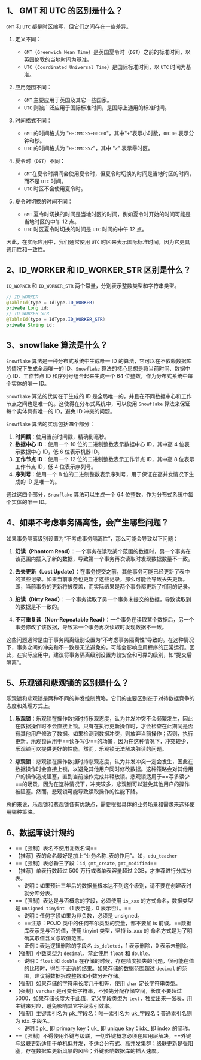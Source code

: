 ## 1、 GMT 和 UTC 的区别是什么？

`GMT` 和 `UTC` 都是时区缩写，但它们之间存在一些差异。

1. 定义不同：
    - `GMT`（`Greenwich Mean Time`）是英国夏令时（`DST`）之前的标准时间，以英国伦敦的当地时间为基准。
    - `UTC`（`Coordinated Universal Time`）是国际标准时间，以 `UTC` 时间为基准。

2. 应用范围不同：
    - `GMT` 主要应用于英国及其它一些国家。
    - `UTC` 则被广泛应用于国际标准时间，是国际上通用的标准时间。

3. 时间格式不同：
    - `GMT` 的时间格式为 "`HH:MM:SS+00:00`"，其中"`+`"表示小时数，`00:00` 表示分钟和秒。
    - `UTC` 的时间格式为 "`HH:MM:SSZ`"，其中 "`Z`" 表示零时区。

4. 夏令时（`DST`）不同：
    - `GMT`在夏令时期间会使用夏令时，但夏令时切换的时间是当地时区的时间，而不是 `UTC` 时间。
    - `UTC` 时区不会使用夏令时。

5. 夏令时切换的时间不同：
    - `GMT` 夏令时切换的时间是当地时区的时间，例如夏令时开始的时间可能是当地时区的中午 12 点。
    - `UTC` 时区夏令时切换的时间是 `UTC` 时间的中午 12 点。

因此，在实际应用中，我们通常使用 `UTC` 时区来表示国际标准时间，因为它更具通用性和一致性。



## 2、ID_WORKER 和 ID_WORKER_STR 区别是什么？

`ID_WORKER` 和 `ID_WORKER_STR` 两个常量，分别表示整数类型和字符串类型。

```java
// ID_WORKER
@TableId(type = IdType.ID_WORKER)
private Long id;
// ID_WORKER_STR
@TableId(type = IdType.ID_WORKER_STR)
private String id;
```



## 3、snowflake     算法是什么？

`Snowflake` 算法是一种分布式系统中生成唯一 ID 的算法，它可以在不依赖数据库的情况下生成全局唯一的 ID。`Snowflake` 算法的核心思想是将当前时间、数据中心 ID、工作节点 ID 和序列号组合起来生成一个 64 位整数，作为分布式系统中每个实体的唯一 ID。

`Snowflake` 算法的优势在于生成的 ID 是全局唯一的，并且在不同数据中心和工作节点之间也是唯一的。这使得在分布式系统中，可以使用 `Snowflake` 算法来保证每个实体具有唯一的 ID，避免 ID 冲突的问题。

`Snowflake` 算法的实现包括四个部分：

1. **时间戳**：使用当前时间戳，精确到毫秒。
2. **数据中心 ID**：使用一个 10 位的二进制整数表示数据中心 ID，其中高 4 位表示数据中心 ID，低 6 位表示机器 ID。
3. **工作节点 ID**：使用一个 12 位的二进制整数表示工作节点 ID，其中高 8 位表示工作节点 ID，低 4 位表示序列号。
4. **序列号**：使用一个 8 位的二进制整数表示序列号，用于保证在高并发情况下生成的 ID 是唯一的。

通过这四个部分，`Snowflake` 算法可以生成一个 64 位整数，作为分布式系统中每个实体的唯一 ID。



## 4、如果不考虑事务隔离性，会产生哪些问题？

如果事务隔离级别设置为“不考虑事务隔离性”，那么可能会导致以下问题：

1. **幻读（Phantom Read）**：一个事务在读取某个范围的数据时，另一个事务在该范围内插入了新的数据，导致第一个事务再次读取时发现数据数量不一致。

2. **丢失更新（Lost Update）**：在事务提交之前，其他事务可能已经更新了表中的某些记录。如果当前事务也更新了这些记录，那么可能会导致丢失更新。即，当前事务的更新将被覆盖，而实际结果是两个事务都更新了相同的记录。

3. **脏读（Dirty Read）**：一个事务读取了另一个事务未提交的数据，导致读取到的数据是不一致的。

4. **不可重复读（Non-Repeatable Read）**：一个事务在读取某个数据后，另一个事务修改了该数据，导致第一个事务再次读取时发现数据不一致。

这些问题通常是由于事务隔离级别设置为“不考虑事务隔离性”导致的。在这种情况下，事务之间的冲突和不一致是无法避免的，可能会影响应用程序的正常运行。因此，在实际应用中，建议将事务隔离级别设置为较安全和可靠的级别，如“提交后隔离”。



## 5、乐观锁和悲观锁的区别是什么？

乐观锁和悲观锁是两种不同的并发控制策略，它们的主要区别在于对待数据竞争的态度和处理方式上。

1. **乐观锁**：乐观锁在操作数据时持乐观态度，认为并发冲突不会频繁发生，因此在数据操作时不会直接上锁。只有在执行更新操作时，才会检查在此期间是否有其他用户修改了数据。如果检测到数据冲突，则放弃当前操作；否则，执行更新。乐观锁适用于==读多写少==的场景，因为在这种情况下，冲突较少，乐观锁可以提供更好的性能。然而，乐观锁无法解决脏读的问题。

2. **悲观锁**：悲观锁在操作数据时持悲观态度，认为并发冲突一定会发生，因此在数据操作时会直接上锁，以避免其他用户同时修改数据。这种策略会对其他用户的操作造成阻塞，直到当前操作完成并释放锁。悲观锁适用于==写多读少==的场景，因为在这种情况下，冲突较多，悲观锁可以避免其他用户的操作被阻塞。然而，悲观锁可能导致读取操作的性能下降。

总的来说，乐观锁和悲观锁各有优缺点，需要根据具体的业务场景和需求来选择使用哪种策略。



## 6、数据库设计规约

- ==【强制】表名不使用复数名词==
- 【推荐】表的命名最好是加上“业务名称_表的作用”。如，`edu_teacher`
- ==【强制】表必备三字段：`id`, `gmt_create`, `gmt_modified`==
- 【推荐】单表行数超过 500 万行或者单表容量超过 2GB，才推荐进行分库分表。
  - 说明：如果预计三年后的数据量根本达不到这个级别，请不要在创建表时就分库分表。
- ==【强制】表达是与否概念的字段，必须使用 `is_xxx` 的方式命名，数据类型是 `unsigned tinyint` （1 表示是，0 表示否）。==
  - 说明：任何字段如果为非负数，必须是 unsigned。 
  - ==注意：POJO 类中的任何布尔类型的变量，都不要加 is 前缀。==数据库表示是与否的值，使用 tinyint 类型，坚持 is_xxx 的 命名方式是为了明确其取值含义与取值范围。
  - 正例：表达逻辑删除的字段名 `is_deleted`，1 表示删除，0 表示未删除。
- 【强制】小数类型为 `decimal`，禁止使用 `float` 和 `double`。 
  - 说明：`float` 和 `double` 在存储的时候，存在精度损失的问题，很可能在值的比较时，得到不正确的结果。如果存储的数据范围超过 `decimal` 的范围，建议将数据拆成整数和小数分开存储。
- 【强制】如果存储的字符串长度几乎相等，使用 `char` 定长字符串类型。
- 【强制】`varchar` 是可变长字符串，不预先分配存储空间，长度不要超过 5000，如果存储长度大于此值，定义字段类型为 `text`，独立出来一张表，用主键来对应，避免影响其它字段索引效率。
- 【强制】主键索引名为 pk_字段名；唯一索引名为 uk_字段名；普通索引名则为 idx_字段名。 
  - 说明：pk_ 即 primary key；uk_ 即 unique key；idx_ 即 index 的简称。
- ==【强制】不得使用外键与级联，一切外键概念必须在应用层解决。==外键与级联更新适用于单机低并发，不适合分布式、高并发集群；级联更新是强阻塞，存在数据库更新风暴的风险；外键影响数据库的插入速度。 

